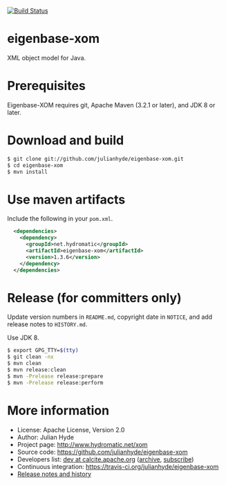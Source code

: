 <!--
{% comment %}
Licensed to Julian Hyde under one or more contributor license
agreements.  See the NOTICE file distributed with this work for
additional information regarding copyright ownership.

Julian Hyde licenses this file to you under the Apache License,
Version 2.0 (the "License"); you may not use this file except in
compliance with the License.  You may obtain a copy of the License at:

http://www.apache.org/licenses/LICENSE-2.0

Unless required by applicable law or agreed to in writing, software
distributed under the License is distributed on an "AS IS" BASIS,
WITHOUT WARRANTIES OR CONDITIONS OF ANY KIND, either express or implied.
See the License for the specific language governing permissions and
limitations under the License.
{% endcomment %}
-->
[![Build Status](https://travis-ci.com/julianhyde/eigenbase-xom.svg?branch=main)](https://travis-ci.com/julianhyde/eigenbase-xom)

# eigenbase-xom

XML object model for Java.

# Prerequisites

Eigenbase-XOM requires git,
Apache Maven (3.2.1 or later),
and JDK 8 or later.

# Download and build

```bash
$ git clone git://github.com/julianhyde/eigenbase-xom.git
$ cd eigenbase-xom
$ mvn install
```

# Use maven artifacts

Include the following in your `pom.xml`.

```xml
  <dependencies>
    <dependency>
      <groupId>net.hydromatic</groupId>
      <artifactId>eigenbase-xom</artifactId>
      <version>1.3.6</version>
    </dependency>
  </dependencies>
```

# Release (for committers only)

Update version numbers in `README.md`, copyright date in `NOTICE`, and
add release notes to `HISTORY.md`.

Use JDK 8.

```bash
$ export GPG_TTY=$(tty)
$ git clean -nx
$ mvn clean
$ mvn release:clean
$ mvn -Prelease release:prepare
$ mvn -Prelease release:perform
```

# More information

* License: Apache License, Version 2.0
* Author: Julian Hyde
* Project page: http://www.hydromatic.net/xom
* Source code: https://github.com/julianhyde/eigenbase-xom
* Developers list:
  <a href="mailto:dev@calcite.apache.org">dev at calcite.apache.org</a>
  (<a href="https://mail-archives.apache.org/mod_mbox/calcite-dev/">archive</a>,
  <a href="mailto:dev-subscribe@calcite.apache.org">subscribe</a>)
* Continuous integration: https://travis-ci.org/julianhyde/eigenbase-xom
* <a href="HISTORY.md">Release notes and history</a>

